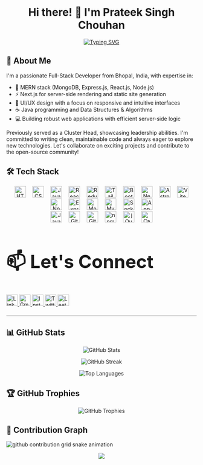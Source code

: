 <h1 align="center">Hi there! 👋 I'm Prateek Singh Chouhan</h1>

<p align="center">
  <a href="https://git.io/typing-svg"><img src="https://readme-typing-svg.herokuapp.com?font=Fira+Code&size=22&pause=1000&color=F75C7E&center=true&vCenter=true&width=435&lines=Full-Stack+Developer;MERN+Stack+Enthusiast;UI%2FUX+Designer;Open+Source+Contributor" alt="Typing SVG" /></a>
</p>

## 💫 About Me

I'm a passionate Full-Stack Developer from Bhopal, India, with expertise in:

- 🚀 MERN stack (MongoDB, Express.js, React.js, Node.js)
- ⚡ Next.js for server-side rendering and static site generation
- 🎨 UI/UX design with a focus on responsive and intuitive interfaces
- ☕ Java programming and Data Structures & Algorithms
- 💻 Building robust web applications with efficient server-side logic

Previously served as a Cluster Head, showcasing leadership abilities. I'm committed to writing clean, maintainable code and always eager to explore new technologies. Let's collaborate on exciting projects and contribute to the open-source community!

<h2>🛠️ Tech Stack</h2>

<div align="center">
  <!-- Frontend -->
  <img src="https://cdn.simpleicons.org/html5/E34F26" height="30" alt="HTML5 logo" />
  <img width="10" />
  <img src="https://cdn.simpleicons.org/css3/1572B6" height="30" alt="CSS3 logo" />
  <img width="10" />
  <img src="https://skillicons.dev/icons?i=javascript" height="30" alt="JavaScript logo" />
  <img width="10" />
  <img src="https://skillicons.dev/icons?i=react" height="30" alt="React logo" />
  <img width="10" />
  <img src="https://skillicons.dev/icons?i=redux" height="30" alt="Redux logo" />
  <img width="10" />
  <img src="https://skillicons.dev/icons?i=tailwind" height="30" alt="Tailwind CSS logo" />
  <img width="10" />
  <img src="https://cdn.simpleicons.org/bootstrap/7952B3" height="30" alt="Bootstrap logo" />
  <img width="10" />
  <img src="https://cdn.jsdelivr.net/gh/devicons/devicon/icons/nextjs/nextjs-original.svg" height="30" alt="Next.js logo" />
  <img width="10" />
  <img src="https://cdn.simpleicons.org/astro/FF5D01" height="30" alt="Astro logo" />
  <img width="10" />
  <img src="https://skillicons.dev/icons?i=vite" height="30" alt="Vite logo" />
  
  <br/>
  
  <!-- Backend -->
  <img src="https://skillicons.dev/icons?i=nodejs" height="30" alt="Node.js logo" />
  <img width="10" />
  <img src="https://skillicons.dev/icons?i=express" height="30" alt="Express logo" />
  <img width="10" />
  <img src="https://skillicons.dev/icons?i=mongodb" height="30" alt="MongoDB logo" />
  <img width="10" />
  <img src="https://skillicons.dev/icons?i=mysql" height="30" alt="MySQL logo" />
  <img width="10" />
  <img src="https://cdn.jsdelivr.net/gh/devicons/devicon/icons/socketio/socketio-original.svg" height="30" alt="Socket.io logo" />
  <img width="10" />
  <img src="https://cdn.simpleicons.org/appwrite/F02E65" height="30" alt="Appwrite logo" />

  <br/>
  
  <!-- Other Tools -->
  <img src="https://skillicons.dev/icons?i=java" height="30" alt="Java logo" />
  <img width="10" />
  <img src="https://skillicons.dev/icons?i=git" height="30" alt="Git logo" />
  <img width="10" />
  <img src="https://skillicons.dev/icons?i=github" height="30" alt="GitHub logo" />
  <img width="10" />
  <img src="https://cdn.simpleicons.org/npm/CB3837" height="30" alt="npm logo" />
  <img width="10" />
  <img src="https://cdn.simpleicons.org/jquery/0769AD" height="30" alt="jQuery logo" />
  <img width="10" />
  <img src="https://cdn.simpleicons.org/canva/00C4CC" height="30" alt="Canva logo" />
</div>


###

<h2 align="start" style="font-size: 48px;">📫 Let's Connect</h2>

<div align="start">
  <a href="https://www.linkedin.com/in/prateek-singh-chouhan-654486243/" target="_blank">
    <img src="https://img.shields.io/static/v1?message=LinkedIn&logo=linkedin&label=&color=0077B5&logoColor=white&labelColor=&style=for-the-badge" height="30" alt="LinkedIn logo"  />
  </a>
  <a href="mailto:email@prateeksinghchouhan007.com" target="_blank">
    <img src="https://img.shields.io/static/v1?message=Gmail&logo=gmail&label=&color=D14836&logoColor=white&labelColor=&style=for-the-badge" height="30" alt="Gmail logo"  />
  </a>
  <a href="https://www.instagram.com/__.prateeeeek.__/" target="_blank">
    <img src="https://img.shields.io/static/v1?message=Instagram&logo=instagram&label=&color=E4405F&logoColor=white&labelColor=&style=for-the-badge" height="30" alt="Instagram logo"  />
  </a>
  <a href="https://twitter.com/your-twitter-handle" target="_blank">
    <img src="https://img.shields.io/static/v1?message=Twitter&logo=twitter&label=&color=1DA1F2&logoColor=white&labelColor=&style=for-the-badge" height="30" alt="Twitter logo"  />
  </a>
  <a href="https://leetcode.com/your-leetcode-handle/" target="_blank">
    <img src="https://img.shields.io/static/v1?message=LeetCode&logo=leetcode&label=&color=FFA116&logoColor=white&labelColor=&style=for-the-badge" height="30" alt="LeetCode logo"  />
  </a>
</div>

###

---

## 📊 GitHub Stats

<p align="center">
  <img src="https://github-readme-stats.vercel.app/api?username=Prateeksingchn&show_icons=true&theme=radical" alt="GitHub Stats" />
</p>

<p align="center">
  <img src="https://github-readme-streak-stats.herokuapp.com/?user=Prateeksingchn&theme=radical" alt="GitHub Streak" />
</p>

<p align="center">
  <img src="https://github-readme-stats.vercel.app/api/top-langs/?username=Prateeksingchn&layout=compact&theme=radical" alt="Top Languages" />
</p>

## 🏆 GitHub Trophies

<p align="center">
  <img src="https://github-profile-trophy.vercel.app/?username=Prateeksingchn&theme=darkhub&no-frame=true&margin-w=15&column=7" alt="GitHub Trophies" />
</p>

## 🐍 Contribution Graph

<picture>
  <source media="(prefers-color-scheme: dark)" srcset="https://raw.githubusercontent.com/Prateeksingchn/Prateeksingchn/output/github-contribution-grid-snake-dark.svg">
  <source media="(prefers-color-scheme: light)" srcset="https://raw.githubusercontent.com/Prateeksingchn/Prateeksingchn/output/github-contribution-grid-snake.svg">
  <img alt="github contribution grid snake animation" src="https://raw.githubusercontent.com/Prateeksingchn/Prateeksingchn/output/github-contribution-grid-snake.svg">
</picture>

<p align="center">
  <img src="https://capsule-render.vercel.app/api?type=waving&color=gradient&height=100&section=footer" />
</p>
